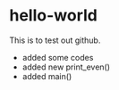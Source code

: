 # hello-world

This is to test out github.  
- added some codes
- added new print_even()
- added main()
